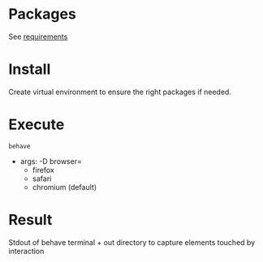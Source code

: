 # Packages
See [requirements](requirements.txt)

# Install
Create virtual environment to ensure the right packages if needed.

# Execute
`behave`
- args: -D browser=
    - firefox
    - safari
    - chromium (default)

# Result
Stdout of behave terminal + out directory to capture elements touched by interaction